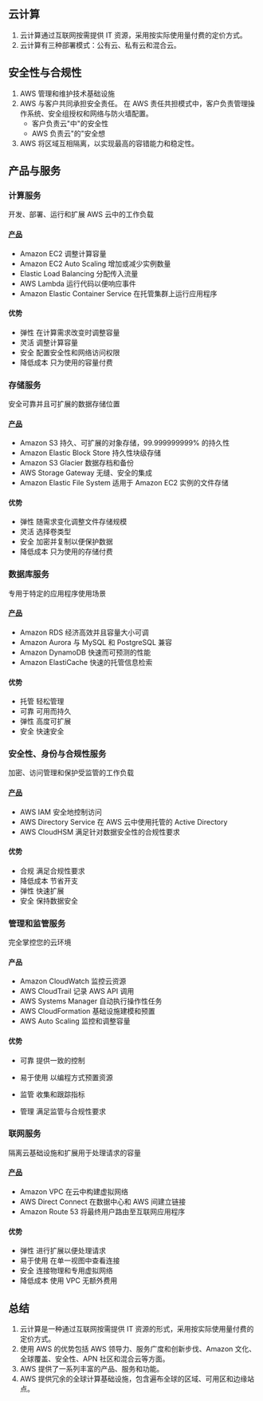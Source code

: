 ## 云计算

1. 云计算通过互联网按需提供 IT 资源，采用按实际使用量付费的定价方式。
2. 云计算有三种部署模式：公有云、私有云和混合云。

## 安全性与合规性

1. AWS 管理和维护技术基础设施
2. AWS 与客户共同承担安全责任。
    在 AWS 责任共担模式中，客户负责管理操作系统、安全组授权和网络与防火墙配置。
    - 客户负责云"中"的安全性
    - AWS 负责云"的"安全想
3. AWS 将区域互相隔离，以实现最高的容错能力和稳定性。

## 产品与服务

### 计算服务

开发、部署、运行和扩展 AWS 云中的工作负载

#### [产品](https://aws.amazon.com/cn/products/compute/)

- Amazon EC2
    调整计算容量
- Amazon EC2 Auto Scaling
    增加或减少实例数量
- Elastic Load Balancing
    分配传入流量
- AWS Lambda
    运行代码以便响应事件
- Amazon Elastic Container Service
    在托管集群上运行应用程序

#### 优势

- 弹性
    在计算需求改变时调整容量
- 灵活
    调整计算容量
- 安全
    配置安全性和网络访问权限
- 降低成本
    只为使用的容量付费

### 存储服务

安全可靠并且可扩展的数据存储位置

#### [产品](https://aws.amazon.com/cn/products/storage/)

- Amazon S3
    持久、可扩展的对象存储，99.999999999% 的持久性
- Amazon Elastic Block Store
    持久性块级存储
- Amazon S3 Glacier
    数据存档和备份
- AWS Storage Gateway
    无缝、安全的集成
- Amazon Elastic File System
    适用于 Amazon EC2 实例的文件存储

#### 优势

- 弹性
    随需求变化调整文件存储规模
- 灵活
    选择卷类型
- 安全
    加密并复制以便保护数据
- 降低成本
    只为使用的存储付费

### 数据库服务

专用于特定的应用程序使用场景

#### [产品](https://aws.amazon.com/cn/products/databases/)

- Amazon RDS
    经济高效并且容量大小可调
- Amazon Aurora
    与 MySQL 和 PostgreSQL 兼容
- Amazon DynamoDB
    快速而可预测的性能
- Amazon ElastiCache
    快速的托管信息检索

#### 优势

- 托管
    轻松管理
- 可靠
    可用而持久
- 弹性
    高度可扩展
- 安全
    快速安全

### 安全性、身份与合规性服务

加密、访问管理和保护受监管的工作负载

#### [产品](https://aws.amazon.com/cn/products/security/)

- AWS IAM
    安全地控制访问
- AWS Directory Service
    在 AWS 云中使用托管的 Active Directory
- AWS CloudHSM
    满足针对数据安全性的合规性要求

#### 优势

- 合规
    满足合规性要求
- 降低成本
    节省开支
- 弹性
    快速扩展
- 安全
    保持数据安全

### 管理和监管服务

完全掌控您的云环境

#### 产品

- Amazon CloudWatch
    监控云资源
- AWS CloudTrail
    记录 AWS API 调用
- AWS Systems Manager
    自动执行操作性任务
- AWS CloudFormation
    基础设施建模和预置
- AWS Auto Scaling
    监控和调整容量

#### 优势

- 可靠
    提供一致的控制
- 易于使用
    以编程方式预置资源

- 监管
    收集和跟踪指标
- 管理
    满足监管与合规性要求

### 联网服务

隔离云基础设施和扩展用于处理请求的容量

#### [产品](https://aws.amazon.com/cn/products/networking/)

- Amazon VPC
    在云中构建虚拟网络
- AWS Direct Connect
    在数据中心和 AWS 间建立链接
- Amazon Route 53
    将最终用户路由至互联网应用程序

#### 优势

- 弹性
    进行扩展以便处理请求
- 易于使用
    在单一视图中查看连接
- 安全
    连接物理和专用虚拟网络
- 降低成本
    使用 VPC 无额外费用

## 总结

1. 云计算是一种通过互联网按需提供 IT 资源的形式，采用按实际使用量付费的定价方式。
2. 使用 AWS 的优势包括 AWS 领导力、服务广度和创新步伐、Amazon 文化、全球覆盖、安全性、APN 社区和混合云等方面。
3. AWS 提供了一系列丰富的产品、服务和功能。
4. AWS 提供冗余的全球计算基础设施，包含遍布全球的区域、可用区和边缘站点。

